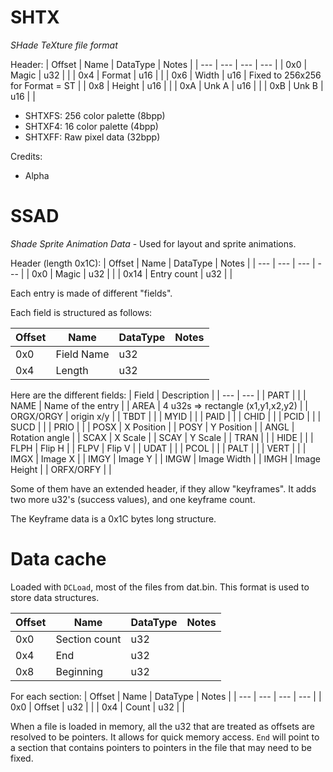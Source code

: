 # SHTX

*SHade TeXture file format*

Header:
| Offset | Name | DataType | Notes |
| --- | --- | --- | --- |
| 0x0 | Magic | u32 | |
| 0x4 | Format | u16 |  |
| 0x6 | Width | u16 | Fixed to 256x256 for Format = ST |
| 0x8 | Height | u16 | |
| 0xA | Unk A | u16 | |
| 0xB | Unk B | u16 | |

- SHTXFS: 256 color palette (8bpp)
- SHTXF4: 16 color palette (4bpp)
- SHTXFF: Raw pixel data (32bpp)

Credits:
- Alpha

# SSAD

*Shade Sprite Animation Data* - Used for layout and sprite animations.

Header (length 0x1C):
| Offset | Name | DataType | Notes |
| --- | --- | --- | --- |
| 0x0 | Magic | u32 | |
| 0x14 | Entry count | u32 | |

Each entry is made of different "fields".

Each field is structured as follows:

| Offset | Name | DataType | Notes |
| --- | --- | --- | --- |
| 0x0 | Field Name | u32 | |
| 0x4 | Length | u32 | |

Here are the different fields:
| Field | Description |
| --- | --- |
| PART | |
| NAME | Name of the entry |
| AREA | 4 u32s => rectangle (x1,y1,x2,y2) |
| ORGX/ORGY | origin x/y  |
| TBDT |   |
| MYID |   |
| PAID |   |
| CHID |   |
| PCID |   |
| SUCD |   |
| PRIO |   |
| POSX | X Position |
| POSY | Y Position |
| ANGL | Rotation angle  |
| SCAX | X Scale |
| SCAY | Y Scale |
| TRAN |   |
| HIDE |   |
| FLPH | Flip H |
| FLPV | Flip V |
| UDAT |   |
| PCOL |   |
| PALT |   |
| VERT |   |
| IMGX | Image X |
| IMGY | Image Y |
| IMGW | Image Width |
| IMGH | Image Height |
| ORFX/ORFY |   |

Some of them have an extended header, if they allow "keyframes". It adds two more u32's (success values), and one keyframe count.

The Keyframe data is a 0x1C bytes long structure.

# Data cache

Loaded with `DCLoad`, most of the files from dat.bin. This format is used to store data structures.

| Offset | Name | DataType | Notes |
| --- | --- | --- | --- |
| 0x0 | Section count | u32 | |
| 0x4 | End | u32 | |
| 0x8 | Beginning | u32 | |

For each section:
| Offset | Name | DataType | Notes |
| --- | --- | --- | --- |
| 0x0 | Offset | u32 | |
| 0x4 | Count | u32 | |

When a file is loaded in memory, all the u32 that are treated as offsets are resolved to be pointers. It allows for quick memory access. `End` will point to a section that contains pointers to pointers in the file that may need to be fixed.
